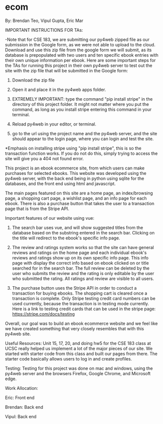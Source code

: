 # ecom
By: Brendan Teo, Vipul Gupta, Eric Mar


IMPORTANT INSTRUCTIONS FOR TAs: 

-Note that for CSE 183, we are submitting our py4web zipped file as our submission in the Google form, as we were not able to upload to the cloud. Download and use this zip file from the google form we will submit, as its database is prepopulated with two users and ten specific ebook entries with their own unique information per ebook. Here are some important steps for the TAs for running this project in their own py4web server to test out the site with the zip file that will be submitted in the Google form:

1. Download the zip file

2. Open it and place it in the py4web apps folder.

3. EXTREMELY IMPORTANT: type the command "pip install stripe" in the directory of this project folder. It might not matter where you put the command, as long as you install stripe entering this command in your terminal. 

4. Reload py4web in your editor, or terminal. 

5. go to the url using the project name and the py4web server, and the site should appear to the login page, where you can login and test the site.

*Emphasis on installing stripe using "pip install stripe", this is so the transaction function works. If you do not do this, simply trying to access the site will give you a 404 not found error.




This project is an ebook ecommerce site, from which users can make purchases for selected ebooks. This website was developed using the py4web server, with the back end being in python using sqlite for the databases, and the front end using html and javascript.


The main pages featured on this site are a home page, an index/browsing page, a shopping cart page, a wishlist page, and an info page for each ebook. There is also a purchase button that takes the user to a transaction page that is from the Stripe API.


Important features of our website using vue: 

1. The search bar uses vue, and will show suggested titles from the database based on the substring entered in the search bar. Clicking on the title will redirect to the ebook's specific info page.

2. The review and ratings system works so that the site can have general reviews and ratings on the home page and each individual ebook's reviews and ratings show up on its own specific info page. This info page with display the correct info based on ebook clicked on or title searched for in the search bar. The full review can be deleted by the user who submits the review and the rating is only editable by the user who submitted the rating. All ratings and review are visible to all users.

3. The purchase button uses the Stripe API in order to conduct a transaction for buying ebooks. The shopping cart is cleared once a transaction is complete. Only Stripe testing credit card numbers can be used currently, because the transaction is in testing mode currently. Here is a link to testing credit cards that can be used in the stripe page: https://stripe.com/docs/testing


Overall, our goal was to build an ebook ecommerce website and we feel like we have created something that very closely resembles that with this py4web site. 


Useful Resources: Unit 15, 17, 20, and doing hw5 for the CSE 183 class at UCSC really helped us implement a lot of the major pieces of our site. We started with starter code from this class and built our pages from there. The starter code basically allows users to log in and create profiles. 


Testing: Testing for this project was done on mac and windows, using the py4web server and the browsers Firefox, Google Chrome, and Microsoft edge.



Work Allocation:

Eric: Front end

Brendan: Back end

Vipul: Back end  
